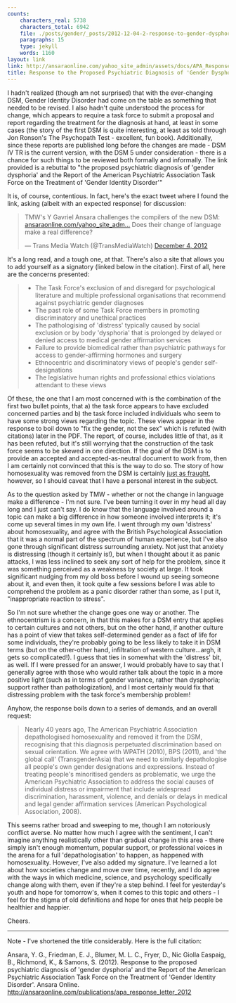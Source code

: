 ```yaml
---
counts:
    characters_real: 5738
    characters_total: 6942
    file: ./posts/gender/_posts/2012-12-04-2-response-to-gender-dysphoria.markdown
    paragraphs: 15
    type: jekyll
    words: 1160
layout: link
link: http://ansaraonline.com/yahoo_site_admin/assets/docs/APA_Response_Letter_2012_Updated_version_10th_September_Ansara_Friedman_Blumer_Fryer_Nic_Giolla_Easpaig_Richmond_Samons.253222842.pdf
title: Response to the Proposed Psychiatric Diagnosis of 'Gender Dysphoria'
---
```


I hadn't realized (though am not surprised) that with the ever-changing DSM, Gender Identity Disorder had come on the table as something that needed to be revised.  I also hadn't quite understood the process for change, which appears to require a task force to submit a proposal and report regarding the treatment for the diagnosis at hand, at least in some cases (the story of the first DSM is quite interesting, at least as told through Jon Ronson's The Psychopath Test - excellent, fun book).  Additionally, since these reports are published long before the changes are made - DSM IV TR is the current version, with the DSM 5 under consideration - there is a chance for such things to be reviewed both formally and informally.  The link provided is a rebuttal to "the proposed psychiatric diagnosis of 'gender dysphoria' and the Report of the American Psychiatric Association Task Force on the Treatment of 'Gender Identity Disorder'"

It is, of course, contentious.  In fact, here's the exact tweet where I found the link, asking (albeit with an expected response) for discussion:

> TMW's Y Gavriel Ansara challenges the compilers of the new DSM: [ansaraonline.com/yahoo_site_adm...](http://t.co/qbLFamiz) Does their change of language make a real difference?
>
> — Trans Media Watch (@TransMediaWatch) [December 4, 2012](https://twitter.com/TransMediaWatch/status/275961457169006592)

It's a long read, and a tough one, at that.  There's also a site that allows you to add yourself as a signatory (linked below in the citation).  First of all, here are the concerns presented:

> * The Task Force's exclusion of and disregard for psychological literature and multiple professional organisations that recommend against psychiatric gender diagnoses
> * The past role of some Task Force members in promoting discriminatory and unethical practices
> * The pathologising of 'distress' typically caused by social exclusion or by body 'dysphoria' that is prolonged by delayed or denied access to medical gender affirmation services
> * Failure to provide biomedical rather than psychiatric pathways for access to gender-affirming hormones and surgery
> * Ethnocentric and discriminatory views of people's gender self-designations
> * The legislative human rights and professional ethics violations attendant to these views

Of these, the one that I am most concerned with is the combination of the first two bullet points, that a) the task force appears to have excluded concerned parties and b) the task force included individuals who seem to have some strong views regarding the topic.  These views appear in the response to boil down to "fix the gender, not the sex" which is refuted (with citations) later in the PDF.  The report, of course, includes little of that, as it has been refuted, but it's still worrying that the construction of the task force seems to be skewed in one direction.  If the goal of the DSM is to provide an accepted and accepted-as-neutral document to work from, then I am certainly not convinced that this is the way to do so.  The story of how homosexuality was removed from the DSM is certainly [just as fraught](http://www.thisamericanlife.org/radio-archives/episode/204/81-words), however, so I should caveat that I have a personal interest in the subject.

As to the question asked by TMW - whether or not the change in language make a difference - I'm not sure.  I've been turning it over in my head all day long and I just can't say.  I do know that the language involved around a topic can make a big difference in how someone involved interprets it; it's come up several times in my own life.  I went through my own 'distress' about homosexuality, and agree with the British Psychological Association that it was a normal part of the spectrum of human experience, but I've also gone through significant distress surrounding anxiety.  Not just that anxiety is distressing (though it certainly is!), but when I thought about it as panic attacks, I was less inclined to seek any sort of help for the problem, since it was something perceived as a weakness by society at large.  It took significant nudging from my old boss before I wound up seeing someone about it, and even then, it took quite a few sessions before I was able to comprehend the problem as a panic disorder rather than some, as I put it, "inappropriate reaction to stress".

So I'm not sure whether the change goes one way or another.  The ethnocentrism is a concern, in that this makes for a DSM entry that applies to certain cultures and not others, but on the other hand, if another culture has a point of view that takes self-determined gender as a fact of life for some individuals, they're probably going to be less likely to take it in DSM terms (but on the other-other hand, infiltration of western culture...argh, it gets so complicated!).  I guess that ties in somewhat with the 'distress' bit, as well.  If I were pressed for an answer, I would probably have to say that I generally agree with those who would rather talk about the topic in a more positive light (such as in terms of gender variance, rather than dysphoria; support rather than pathologization), and I most certainly would fix that distressing problem with the task force's membership problem!

Anyhow, the response boils down to a series of demands, and an overall request:

> Nearly 40 years ago, The American Psychiatric Association depathologised homosexuality and removed it from the DSM, recognising that this diagnosis perpetuated discrimination based on sexual orientation. We agree with WPATH (2010), BPS (2011), and 'the global call' (TransgenderAsia) that we need to similarly depathologise all people's own gender designations and expressions.  Instead of treating people's minoritised genders as problematic, we urge the American Psychiatric Association to address the social causes of individual distress or impairment that include widespread discrimination, harassment, violence, and denials or delays in medical and legal gender affirmation services (American Psychological Association, 2008).

This seems rather broad and sweeping to me, though I am notoriously conflict averse.  No matter how much I agree with the sentiment, I can't imagine anything realistically other than gradual change in this area - there simply isn't enough momentum, popular support, or professional voices in the arena for a full 'depathologisation' to happen, as happened with homosexuality.  However, I've also added my signature.  I've learned a lot about how societies change and move over time, recently, and I do agree with the ways in which medicine, science, and psychology specifically change along with them, even if they're a step behind.  I feel for yesterday's youth and hope for tomorrow's, when it comes to this topic and others - I feel for the stigma of old definitions and hope for ones that help people be healthier and happier.

Cheers.

-----

Note - I've shortened the title considerably.  Here is the full citation: 

Ansara, Y. G., Friedman, E. J., Blumer, M. L. C., Fryer, D., Nic Giolla Easpaig, B., Richmond, K., & Samons, S. (2012). Response to the proposed psychiatric diagnosis of 'gender dysphoria' and the Report of the American Psychiatric Association Task Force on the Treatment of 'Gender Identity Disorder'. Ansara Online. http://ansaraonline.com/publications/apa_response_letter_2012
